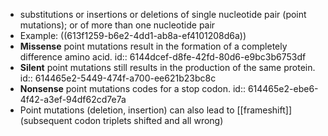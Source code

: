 - substitutions or insertions or deletions of single nucleotide pair (point mutations); or of more than one nucleotide pair
- Example: ((613f1259-b6e2-4dd1-ab8a-ef4101208d6a))
- **Missense** point mutations result in the formation of a completely difference amino acid.
  id:: 6144dcef-d8fe-42fd-80d6-e9bc3b6753df
- **Silent** point mutations still results in the production of the same protein.
  id:: 614465e2-5449-474f-a700-ee621b23bc8c
- **Nonsense** point mutations codes for a stop codon.
  id:: 614465e2-ebe6-4f42-a3ef-94df62cd7e7a
- Point mutations (deletion, insertion) can also lead to [[frameshift]] (subsequent codon triplets shifted and all wrong)